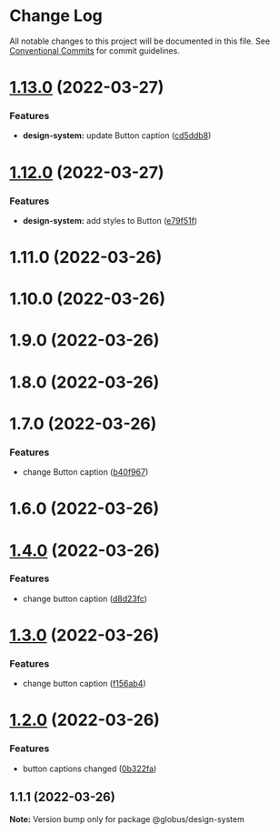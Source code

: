 # Change Log

All notable changes to this project will be documented in this file.
See [Conventional Commits](https://conventionalcommits.org) for commit guidelines.

# [1.13.0](https://github.com/alexandr-kim-vl/test-monorepo/compare/@globus/design-system@1.12.0...@globus/design-system@1.13.0) (2022-03-27)


### Features

* **design-system:** update Button caption ([cd5ddb8](https://github.com/alexandr-kim-vl/test-monorepo/commit/cd5ddb88a8957937b5ccef11db8bf3b7db29baed))





# [1.12.0](https://github.com/alexandr-kim-vl/test-monorepo/compare/@globus/design-system@1.4.0...@globus/design-system@1.12.0) (2022-03-27)


### Features

* **design-system:** add styles to Button ([e79f51f](https://github.com/alexandr-kim-vl/test-monorepo/commit/e79f51f27de753db55aea16d69ae9fbdc1e1868c))



# 1.11.0 (2022-03-26)



# 1.10.0 (2022-03-26)



# 1.9.0 (2022-03-26)



# 1.8.0 (2022-03-26)



# 1.7.0 (2022-03-26)


### Features

* change Button caption ([b40f967](https://github.com/alexandr-kim-vl/test-monorepo/commit/b40f967e61bb0f6521efabbda905ca2de968ca4a))



# 1.6.0 (2022-03-26)





# [1.4.0](https://github.com/alexandr-kim-vl/test-monorepo/compare/@globus/design-system@1.3.0...@globus/design-system@1.4.0) (2022-03-26)


### Features

* change button caption ([d8d23fc](https://github.com/alexandr-kim-vl/test-monorepo/commit/d8d23fc07b3f615407fdbf5ce4de94173a0a1897))





# [1.3.0](https://github.com/alexandr-kim-vl/test-monorepo/compare/@globus/design-system@1.2.0...@globus/design-system@1.3.0) (2022-03-26)


### Features

* change button caption ([f156ab4](https://github.com/alexandr-kim-vl/test-monorepo/commit/f156ab4922c1f4aa6be83f18a8641b0cc407217f))





# [1.2.0](https://github.com/alexandr-kim-vl/test-monorepo/compare/@globus/design-system@1.1.1...@globus/design-system@1.2.0) (2022-03-26)


### Features

* button captions changed ([0b322fa](https://github.com/alexandr-kim-vl/test-monorepo/commit/0b322fa6f522f6b0b5cf50d63d664d395c993584))





## 1.1.1 (2022-03-26)

**Note:** Version bump only for package @globus/design-system
